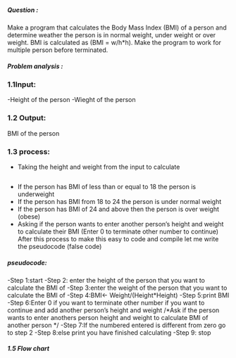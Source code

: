 ##### Question :
   Make a program that calculates the Body Mass Index (BMI) of a person and determine weather the person is in normal weight, under weight or over weight. BMI is calculated as (BMI = w/h*h). Make the program to work for multiple person before terminated.
##### Problem analysis :

### 1.1Input:
-Height of the person
-Wieght of the person

### 1.2 Output:
BMI of the person 
 
### 1.3 process:
-	Taking the height and weight from the input to calculate 
```	BMI=Weight/Height*Height.
```
-	If the person has BMI of less than or equal to 18 the person is underweight 
-	If the person has BMI from 18 to 24 the person is under normal weight
-	If the person has BMI of 24 and above then the person is over weight (obese)
-	Asking if the person wants to enter another person’s height and weight to calculate their BMI (Enter 0 to terminate other number to continue)
After this process to make this easy to code and compile let me write the pseudocode (false code)

#####  pseudocode:
-Step 1:start 
-Step 2: enter the height of the person that you want to calculate the BMI of
-Step 3:enter the weight of the person that you want to calculate the BMI of
-Step 4:BMI← Weight/(Height*Height)
-Step 5:print BMI
-Step 6:Enter 0 if you want to terminate other number if you want to continue and add another person’s height and weight /*Ask if the person wants to enter anothers person height and weight to calculate BMI of another person */
-Step 7:If the numbered entered is different from zero go to step 2
-Step 8:else print you have finished calculating 
-Step 9: stop

##### 1.5 Flow chart
